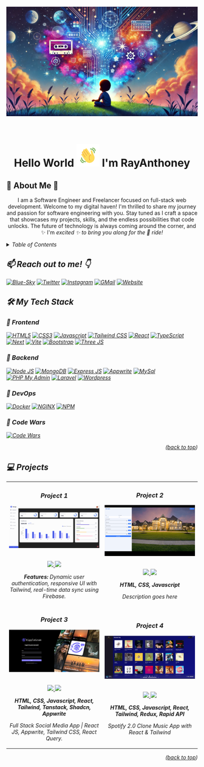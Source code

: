 <!-- Improved compatibility of back to top link: See: https://github.com/rayanthoney/rayanthoney -->

<a id="readme-top"></a>

<!-- MY BANNER SECTION -->

[![Product Name Screen Shot][product-screenshot]](https://example.com)

<br />
<div align="center">
  <h1 align="center"> Hello World <img src="images/projects/wave.gif" width="60px" height="60px"> I'm RayAnthoney</h1>
</div>

  <!-- MY ABOUT ME SECTION -->

## 🎇 About Me 🌟

<p align="center" >
I am a Software Engineer and Freelancer focused on full-stack web development. Welcome to my digital haven! I'm thrilled to share my journey and passion for software engineering with you. Stay tuned as I craft a space that showcases my projects, skills, and the endless possibilities that code unlocks. The future of technology is always coming around the corner, and ✨ I'm <em>excited<em> ✨ to bring you along for the 🎢 ride!
</p>

<!-- TABLE OF CONTENTS -->
<details>
  <summary>Table of Contents</summary>
  <ol>
    <li><a href="#reach-out-to-me">📫 Reach out to me! 👇</a></li>
    <li>
      <a href="#my-tech-stack">🛠️ My Tech Stack</a>
      <ul>
        <li><a href="#frontend">🎨 Frontend</a></li>
        <li><a href="#backend">🔧 Backend</a></li>
        <li><a href="#devops">🚀 DevOps</a></li>
        <li><a href="#code-wars">🤺 Code Wars</a></li>
      </ul>
    </li>
    <li><a href="#projects">Projects</a></li>
  </ol>
</details>

## 📫 Reach out to me! 👇

[![Blue-Sky][Blue-Sky]][Blue-Sky-url]
[![Twitter][Twitter]][Twitter-url]
[![Instagram][Instagram]][Instagram-url]
[![GMail][GMail]][GMail-url]
[![Website][Website]][Website-url]

<!-- MY TECH STACK -->

## 🛠️ My Tech Stack

### 🎨 Frontend

[![HTML5][HTML5]][HTML5-url]
[![CSS3][CSS3]][CSS3-url]
[![Javascript][Javascript]][Javascript-url]
[![Tailwind CSS][Tailwind]][Tailwind-url]
[![React][React.JS]][React-url]
[![TypeScript][TypeScript]][TypeScript-url]
[![Next][Next.js]][Next-url]
[![Vite][Vite]][Vite-url]
[![Bootstrap][Bootstrap]][Bootstrap-url]
[![Three JS][Three.js]][Three.JS-url]

### 🔧 Backend

[![Node JS][Three.js]][Three.JS-url]
[![MongoDB][MongoDB]][MongoDB-url]
[![Express JS][Express.JS]][Express.JS-url]
[![Appwrite][Appwrite]][Appwrite-url]
[![MySql][MySql]][MySql-url]
[![PHP My Admin][PHPMyAdmin]][PHPMyAdmin-url]
[![Laravel][Laravel]][Laravel-url]
[![Wordpress][Wordpress]][Wordpress-url]

### 🚀 DevOps

[![Docker][Docker]][Docker-url]
[![NGINX][NGINX]][NGINX-url]
[![NPM][NPM]][NPM-url]

### 🤺 Code Wars

[![Code Wars][Code-Wars]][Code-Wars-url]

<p align="right">(<a href="#readme-top">back to top</a>)</p>

<!-- MY PROJECTS -->

## 💻 Projects

<div align="center">
	<table>
		<tr>
			<td width="50%">
				<h3 align="center">Project 1</h3>
				<div align="center">  
					<a href='https://google.com' target="_blank">
						<img src="images/projects/refine.png" alt="project 1" height="100%" />
					</a>
<br>
<br>
					<p>
						<a href="https://github.com/codingphasedotcom/nextjslanding" target="_blank">
							<img src="https://img.shields.io/badge/Repo-lightgrey?style=for-the-badge&logo=github"/>
						</a>  
						<a href="https://google.com" target="_blank">
              <img src="https://img.shields.io/badge/Live-lightgrey?style=for-the-badge&color=0892d0"/>
						</a><p>
                    <strong>Features:</strong> Dynamic user authentication, responsive UI with Tailwind, real-time data sync using Firebase.
                    </p>
    			</div>
    		</td>
    		<td width="50%">
    			<h3 align="center">Project 2</h3>
    			<div align="center" >
    				<a href='-- PLACEHOLDER --' target="_blank">
    					<img src="images/projects/cp-mortgage.gif" alt="project 2" height="100%" />
    				</a>
<br>
<br>
    				<p>
    					<a href="-- PLACEHOLDER --" target="_blank">
    						<img src="https://img.shields.io/badge/Repo-lightgrey?style=for-the-badge&logo=github"/>
    					</a>
    					<a href="-- PLACEHOLDER --" target="_blank">
    						<img src="https://img.shields.io/badge/Live-lightgrey?style=for-the-badge&color=0892d0"/>
    					</a>
    				</p>
    				 <p><strong>HTML, CSS, Javascript</strong></p>
    				<p>Description goes here</p>
    			</div>
        </tr>
        <tr>
            <td width="50%">
                <h3 align="center">Project 3</h3>
                <div align="center" >
                    <a href='https://github.com/rayanthoney/javascriptmastery/tree/main/jsm_react-tailwind-socialmedia' target="_blank">
                        <img src="images/projects/ripple-social2.png" alt="project 3" height="100%" />
                    </a>
<br>
<br>
                    <p>
                        <a href="-- PLACEHOLDER --" target="_blank">
    						<img src="https://img.shields.io/badge/Repo-lightgrey?style=for-the-badge&logo=github"/>
    					</a>
    					<a href="-- PLACEHOLDER --" target="_blank">
    						<img src="https://img.shields.io/badge/Live-lightgrey?style=for-the-badge&color=0892d0"/>
    					</a>
                    </p>
                    <p><strong>HTML, CSS, Javascript, React, Tailwind, Tanstack, Shadcn, Appwrite</strong></p>
    	    <p>Full Stack Social Media App | React JS, Appwrite, Tailwind CSS, React Query.</p>
                </div>
            </td>
            <td width="50%">
                <h3 align="center">Project 4</h3>
                <div align="center">
                    <a href='https://img.shields.io/badge/Live-lightgrey?style=for-the-badge&color=0892d0' target="_blank">
                        <img src="images/projects/a_capella.png" alt="project 4" height="100%" />
                    </a>
<br>
<br>
                    <p>
                        <a href="-- PLACEHOLDER --" target="_blank">
    						<img src="https://img.shields.io/badge/Repo-lightgrey?style=for-the-badge&logo=github"/>
    					</a>
    					<a href="-- PLACEHOLDER --" target="_blank">
    						<img src="https://img.shields.io/badge/Live-lightgrey?style=for-the-badge&color=0892d0"/>
    					</a>
                    </p>
                    <p><strong>HTML, CSS, Javascript, React, Tailwind, Redux, Rapid API</strong></p>
    	    <p>Spotify 2.0 Clone Music App with React & Tailwind</p>
                </div>
            </td>
        </tr>
    </table>



<p align="right">(<a href="#readme-top">back to top</a>)</p>

<!-- MARKDOWN LINKS & IMAGES -->
<!-- https://www.markdownguide.org/basic-syntax/#reference-style-links -->

<!-- FRONT END -->

[Blue-Sky]: https://img.shields.io/badge/Blue_Sky-0085ff?style=for-the-badge&logo=bluesky&logoColor=white
[Blue-Sky-url]: https://bsky.app/profile/rayanthoney.bsky.social
[Twitter]: https://img.shields.io/badge/Twitter-08afee?style=for-the-badge&logo=x&logoColor=white
[Twitter-url]: https://x.com/rayanthoney
[Instagram]: https://img.shields.io/badge/Instagram-d43aae?style=for-the-badge&logo=instagram&logoColor=white
[Instagram-url]: https://www.instagram.com/rayanthoney/
[GMail]: https://img.shields.io/badge/Email-cb3837?style=for-the-badge&logo=gmail&logoColor=white
[GMail-url]: mailto:contact@rayanthoney.com
[Website]: https://img.shields.io/badge/Website-7952B3?style=for-the-badge&logo=firefox&logoColor=white"
[Website-url]: https://rayanthoney.com

<!-- CODE WARS -->

[Code-Wars]: https://img.shields.io/badge/Code_Wars-f05656?style=for-the-badge&logo=codewars&logoColor=white
[Code-Wars-url]: https://github.com/rayanthoney/100Devs-Bootcamp/tree/master/code-wars

<!-- BANNER IMAGE -->

[product-screenshot]: images/projects/screenshot.webp

<!-- FRONTEND -->

[HTML5]: https://img.shields.io/badge/HTML5-E34F26?style=for-the-badge&logo=html5&logoColor=white
[HTML5-url]: https://example.com
[CSS3]: https://img.shields.io/badge/CSS3-1572B6?style=for-the-badge&logo=css3&logoColor=white
[CSS3-url]: https://example.com
[Javascript]: https://img.shields.io/badge/JavaScript-F7DF1E?style=for-the-badge&logo=javascript&logoColor=black
[Javascript-url]: https://example.com
[Tailwind]: https://img.shields.io/badge/Tailwind_CSS-06B6D4?style=for-the-badge&logo=tailwindcss&logoColor=white
[Tailwind-url]: https://example.com
[React.js]: https://img.shields.io/badge/React-20232A?style=for-the-badge&logo=react&logoColor=61DAFB
[React-url]: https://example.com
[TypeScript]: https://img.shields.io/badge/TypeScript-007ACC?style=for-the-badge&logo=typescript&logoColor=white
[TypeScript-url]: https://example.com
[Next.js]: https://img.shields.io/badge/next.js-000000?style=for-the-badge&logo=nextdotjs&logoColor=white
[Next-url]: https://nextjs.org/
[Vite]: https://img.shields.io/badge/Vite-007ACC?style=for-the-badge&logo=vite&logoColor=white
[Vite-url]: https://example.com
[Bootstrap]: https://img.shields.io/badge/Bootstrap-7952B3?style=for-the-badge&logo=bootstrap&logoColor=white
[Bootstrap-url]: https://getbootstrap.com
[Three.JS]: https://img.shields.io/badge/Three.js-000000?style=for-the-badge&logo=three.js&logoColor=white
[Three.JS-url]: https://example.com

<!-- BACKEND -->

[Node.JS]: https://img.shields.io/badge/Node.js-339933?style=for-the-badge&logo=nodedotjs&logoColor=white
[Node.JS-url]: https://example.com
[Express.JS]: https://img.shields.io/badge/Express.js-000000?style=for-the-badge&logo=express&logoColor=white
[Express.JS-url]: https://example.com
[MongoDB]: https://img.shields.io/badge/MongoDB-47A248?style=for-the-badge&logo=mongodb&logoColor=white
[MongoDB-url]: https://example.com
[Appwrite]: https://img.shields.io/badge/Appwrite-F02E65?style=for-the-badge&logo=appwrite&logoColor=white
[Appwrite-url]: https://example.com
[MySql]: https://img.shields.io/badge/MySQL-4479A1?style=for-the-badge&logo=mysql&logoColor=white
[MySql-url]: https://example.com
[PHPMyAdmin]: https://img.shields.io/badge/Php_My_Admin-6C78AF?style=for-the-badge&logo=phpmyadmin&logoColor=white
[PHPMyAdmin-url]: https://example.com
[Laravel]: https://img.shields.io/badge/Laravel-FF2D20?style=for-the-badge&logo=laravel&logoColor=white
[Laravel-url]: https://laravel.com
[Wordpress]: https://img.shields.io/badge/WordPress-%23117AC9.svg?style=for-the-badge&logo=WordPress&logoColor=white
[Wordpress-url]: https://example.com

<!-- DEV OPS -->

[Docker]: https://img.shields.io/badge/Docker-2496ED?style=for-the-badge&logo=docker&logoColor=white
[Docker-url]: https://example.com
[NGINX]: https://img.shields.io/badge/Nginx-269539?style=for-the-badge&logo=nginx&logoColor=white
[NGINX-url]: https://example.com
[NPM]: https://img.shields.io/badge/NPM-CB3837?style=for-the-badge&logo=npm&logoColor=white
[NPM-url]: https://example.com
